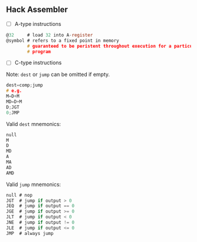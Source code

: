 ## Hack Assembler

- [ ] A-type instructions

```c
@32     # load 32 into A-register
@symbol # refers to a fixed point in memory
        # guaranteed to be peristent throughout execution for a particular
        # program
```

- [ ] C-type instructions

Note: `dest` or `jump` can be omitted if empty.

```c
dest=comp;jump
# e.g.
M=D+M
MD=D+M
D;JGT
0;JMP
```

Valid `dest` mnemonics:

```c
null
M
D
MD
A
MA
AD
AMD
```

Valid `jump` mnemonics:
```c
null # nop
JGT  # jump if output > 0
JEQ  # jump if output == 0
JGE  # jump if output >= 0
JLT  # jump if output < 0
JNE  # jump if output != 0
JLE  # jump if output <= 0
JMP  # always jump
```
